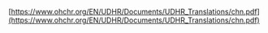 [https://www.ohchr.org/EN/UDHR/Documents/UDHR_Translations/chn.pdf](https://www.ohchr.org/EN/UDHR/Documents/UDHR_Translations/chn.pdf)
